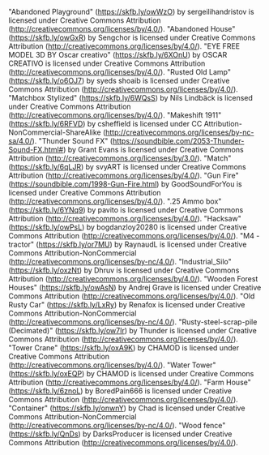 "Abandoned Playground" (https://skfb.ly/owWzO) by sergeilihandristov is licensed under Creative Commons Attribution (http://creativecommons.org/licenses/by/4.0/).
"Abandoned House" (https://skfb.ly/owGxR) by Sengchor is licensed under Creative Commons Attribution (http://creativecommons.org/licenses/by/4.0/).
"EYE FREE MODEL 3D BY Oscar creativo" (https://skfb.ly/6XOnU) by OSCAR CREATIVO is licensed under Creative Commons Attribution (http://creativecommons.org/licenses/by/4.0/).
"Rusted Old Lamp" (https://skfb.ly/o6OJ7) by syeds shoaib is licensed under Creative Commons Attribution (http://creativecommons.org/licenses/by/4.0/).
"Matchbox Stylized" (https://skfb.ly/6WQsS) by Nils Lindbäck is licensed under Creative Commons Attribution (http://creativecommons.org/licenses/by/4.0/).
"Makeshift 1911" (https://skfb.ly/6RFVD) by csheffield is licensed under CC Attribution-NonCommercial-ShareAlike (http://creativecommons.org/licenses/by-nc-sa/4.0/).
"Thunder Sound FX" (https://soundbible.com/2053-Thunder-Sound-FX.html#) by Grant Evans is licensed under Creative Commons Attribution (http://creativecommons.org/licenses/by/3.0/).
"Match" (https://skfb.ly/6qLJR) by svyART is licensed under Creative Commons Attribution (http://creativecommons.org/licenses/by/4.0/).
"Gun Fire" (https://soundbible.com/1998-Gun-Fire.html) by GoodSoundForYou is licensed under Creative Commons Attribution (http://creativecommons.org/licenses/by/4.0/).
".25 Ammo box" (https://skfb.ly/6YNq9) by pavito is licensed under Creative Commons Attribution (http://creativecommons.org/licenses/by/4.0/).
"Hacksaw" (https://skfb.ly/owPsL) by bogdanzloy20280 is licensed under Creative Commons Attribution (http://creativecommons.org/licenses/by/4.0/).
"M4 - tractor" (https://skfb.ly/or7MU) by RaynaudL is licensed under Creative Commons Attribution-NonCommercial (http://creativecommons.org/licenses/by-nc/4.0/).
"Industrial_Silo" (https://skfb.ly/oxzNt) by Dhruv is licensed under Creative Commons Attribution (http://creativecommons.org/licenses/by/4.0/).
"Wooden Forest Houses" (https://skfb.ly/owAsN) by Andrej Grave is licensed under Creative Commons Attribution (http://creativecommons.org/licenses/by/4.0/).
"Old Rusty Car" (https://skfb.ly/LxRy) by Renafox is licensed under Creative Commons Attribution-NonCommercial (http://creativecommons.org/licenses/by-nc/4.0/).
"Rusty-steel-scrap-pile (Decimated)" (https://skfb.ly/ow7Ir) by Thunder is licensed under Creative Commons Attribution (http://creativecommons.org/licenses/by/4.0/).
"Tower Crane" (https://skfb.ly/oxA9K) by CHAMOD is licensed under Creative Commons Attribution (http://creativecommons.org/licenses/by/4.0/).
"Water Tower" (https://skfb.ly/oxEQP) by CHAMOD is licensed under Creative Commons Attribution (http://creativecommons.org/licenses/by/4.0/).
"Farm House" (https://skfb.ly/6znoL) by BoredPain666 is licensed under Creative Commons Attribution (http://creativecommons.org/licenses/by/4.0/).
"Container" (https://skfb.ly/onwnY) by Chad is licensed under Creative Commons Attribution-NonCommercial (http://creativecommons.org/licenses/by-nc/4.0/).
"Wood fence" (https://skfb.ly/QnDs) by DarksProducer is licensed under Creative Commons Attribution (http://creativecommons.org/licenses/by/4.0/).
